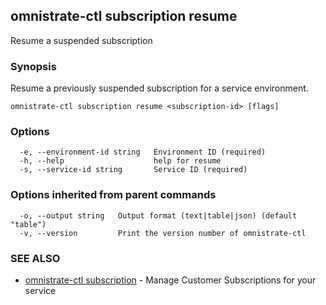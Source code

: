 ## omnistrate-ctl subscription resume

Resume a suspended subscription

### Synopsis

Resume a previously suspended subscription for a service environment.

```
omnistrate-ctl subscription resume <subscription-id> [flags]
```

### Options

```
  -e, --environment-id string   Environment ID (required)
  -h, --help                    help for resume
  -s, --service-id string       Service ID (required)
```

### Options inherited from parent commands

```
  -o, --output string   Output format (text|table|json) (default "table")
  -v, --version         Print the version number of omnistrate-ctl
```

### SEE ALSO

* [omnistrate-ctl subscription](omnistrate-ctl_subscription.md)	 - Manage Customer Subscriptions for your service

